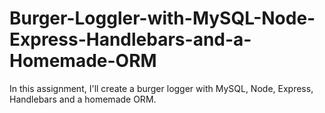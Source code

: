 # Burger-Loggler-with-MySQL-Node-Express-Handlebars-and-a-Homemade-ORM
In this assignment, I'll create a burger logger with MySQL, Node, Express, Handlebars and a homemade ORM.
